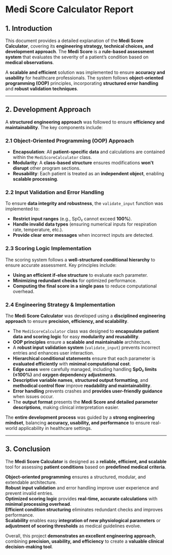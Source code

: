 # **Medi Score Calculator Report**

## **1. Introduction**  
This document provides a detailed explanation of the **Medi Score Calculator**, covering its **engineering strategy, technical choices, and development approach**. The **Medi Score** is a **rule-based assessment system** that evaluates the severity of a patient’s condition based on **medical observations**.  

A **scalable and efficient** solution was implemented to ensure **accuracy and usability** for healthcare professionals. The system follows **object-oriented programming (OOP)** principles, incorporating **structured error handling** and **robust validation techniques**.

---

## **2. Development Approach**  
A **structured engineering approach** was followed to ensure **efficiency and maintainability**. The key components include:  

### **2.1 Object-Oriented Programming (OOP) Approach**  
- **Encapsulation**: All **patient-specific data** and calculations are contained within the `MediScoreCalculator` class.  
- **Modularity**: A **class-based structure** ensures modifications **won't disrupt** other program sections.  
- **Reusability**: Each patient is treated as an **independent object**, enabling **scalable processing**.  

### **2.2 Input Validation and Error Handling**  
To ensure **data integrity and robustness**, the `validate_input` function was implemented to:  
- **Restrict input ranges** (e.g., SpO₂ cannot exceed **100%**).  
- **Handle invalid data types** (ensuring numerical inputs for respiration rate, temperature, etc.).  
- **Provide clear error messages** when incorrect inputs are detected.  

### **2.3 Scoring Logic Implementation**  
The scoring system follows a **well-structured conditional hierarchy** to ensure accurate assessment. Key principles include:  
- **Using an efficient if-else structure** to evaluate each parameter.  
- **Minimizing redundant checks** for optimized performance.  
- **Computing the final score in a single pass** to reduce computational overhead.  

### **2.4 Engineering Strategy & Implementation**  
The **Medi Score Calculator** was developed using a **disciplined engineering approach** to ensure **precision, efficiency, and scalability**.  

- The `MediScoreCalculator` class was designed to **encapsulate patient data and scoring logic** for easy **modularity and reusability**.  
- **OOP principles** ensure a **scalable and maintainable** architecture.  
- A **robust input validation system** (`validate_input`) prevents incorrect entries and enhances user interaction.  
- **Hierarchical conditional statements** ensure that each parameter is **evaluated efficiently** with **minimal computational cost**.  
- **Edge cases** were carefully managed, including handling **SpO₂ limits (≤100%)** and **oxygen dependency adjustments**.  
- **Descriptive variable names**, **structured output formatting**, and **methodical control flow** improve **readability and maintainability**.  
- **Error handling** prevents crashes and **provides user-friendly guidance** when issues occur.  
- The **output format** presents the **Medi Score and detailed parameter descriptions**, making clinical interpretation easier.  

The **entire development process** was guided by a **strong engineering mindset**, balancing **accuracy, usability, and performance** to ensure real-world applicability in healthcare settings.

---

## **3. Conclusion**  
The **Medi Score Calculator** is designed as a **reliable, efficient, and scalable** tool for assessing **patient conditions** based on **predefined medical criteria**.  

 **Object-oriented programming** ensures a structured, modular, and extendable architecture.  
 **Robust input validation** and error handling improve user experience and prevent invalid entries.  
 **Optimized scoring logic** provides **real-time, accurate calculations** with **minimal processing overhead**.  
 **Efficient condition structuring** eliminates redundant checks and improves performance.  
 **Scalability** enables easy **integration of new physiological parameters** or **adjustment of scoring thresholds** as medical guidelines evolve.  

Overall, this project **demonstrates an excellent engineering approach**, combining **precision, usability, and efficiency** to create a **valuable clinical decision-making tool**.  
